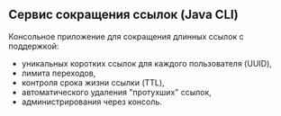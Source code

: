 ## Сервис сокращения ссылок (Java CLI)

Консольное приложение для сокращения длинных ссылок с поддержкой:

- уникальных коротких ссылок для каждого пользователя (UUID),
- лимита переходов,
- контроля срока жизни ссылки (TTL),
- автоматического удаления "протухших" ссылок,
- администрирования через консоль.
